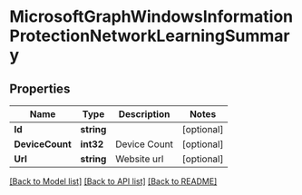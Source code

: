 # MicrosoftGraphWindowsInformationProtectionNetworkLearningSummary

## Properties

Name | Type | Description | Notes
------------ | ------------- | ------------- | -------------
**Id** | **string** |  | [optional] 
**DeviceCount** | **int32** | Device Count | [optional] 
**Url** | **string** | Website url | [optional] 

[[Back to Model list]](../README.md#documentation-for-models) [[Back to API list]](../README.md#documentation-for-api-endpoints) [[Back to README]](../README.md)


